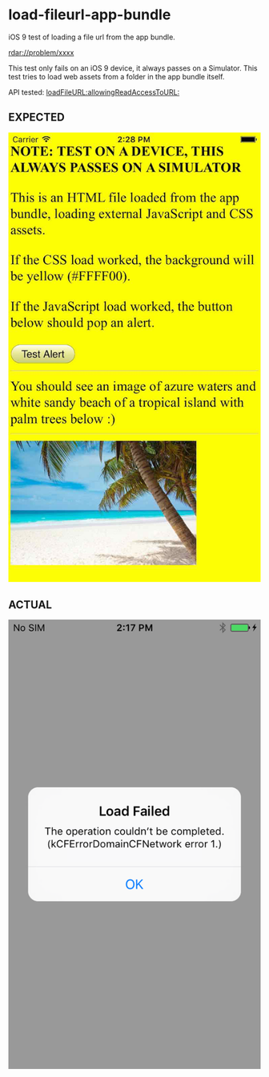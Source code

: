 # load-fileurl-app-bundle

iOS 9 test of loading a file url from the app bundle.

[rdar://problem/xxxx](rdar://problem/xxxx)

This test only fails on an iOS 9 device, it always passes on a Simulator.
This test tries to load web assets from a folder in the app bundle itself.

API tested: [loadFileURL:allowingReadAccessToURL:](https://github.com/WebKit/webkit/blob/f5e93b587422c2471cf2b79944ef6b0c3557a7d5/Source/WebKit2/UIProcess/API/Cocoa/WKWebView.h#L101)



## EXPECTED

![](results/expected.jpg)


## ACTUAL

![](results/actual.png)